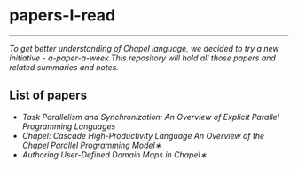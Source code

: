 # papers-I-read
----------------------------------------------------------------------
*To get better understanding of Chapel language, we decided to try a new initiative - a-paper-a-week.This repository will hold all those papers and 
related summaries and notes.*

## List of papers
* *Task Parallelism and Synchronization: An Overview of Explicit Parallel Programming Languages*
* *Chapel: Cascade High-Productivity Language An Overview of the Chapel Parallel Programming Model∗*
* *Authoring User-Defined Domain Maps in Chapel∗*
